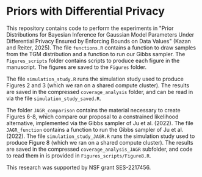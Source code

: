 # Priors with Differential Privacy

This repository contains code to perform the experiments in "Prior Distributions for Bayesian Inference for Gaussian Model Parameters Under Differential Privacy Ensured by Enforcing Bounds on Data Values" (Kazan and Reiter, 2025). The file `functions.R` contains a function to draw samples from the TGM distribution and a function to run our Gibbs sampler. The `Figures_scripts` folder contains scripts to produce each figure in the manuscript. The figures are saved to the `Figures` folder.

The file `simulation_study.R` runs the simulation study used to produce Figures 2 and 3 (which we ran on a shared compute cluster). The results are saved in the compressed `coverage_analysis` folder, and can be read in via the file `simulation_study_saved.R`.

The folder `JAGR_comparison` contains the material necessary to create Figures 6-8, which compare our proposal to a constrained likelihood alternative, implemented via the Gibbs sampler of Ju et al. (2022). The file `JAGR_function` contains a function to run the Gibbs sampler of Ju et al. (2022). The file `simulation_study_JAGR.R` runs the simulation study used to produce Figure 8 (which we ran on a shared compute cluster). The results are saved in the compressed `coverage_analysis_JAGR` subfolder, and code to read them in is provided in `Figures_scripts/Figure8.R`.

This research was supported by NSF grant SES-2217456.
